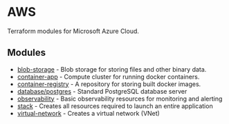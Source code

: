 # AWS

Terraform modules for Microsoft Azure Cloud.

## Modules

- [blob-storage](blob-storage/README.md) - Blob storage for storing files and other binary data.
- [container-app](container-app/README.md) - Compute cluster for running docker containers.
- [container-registry](container-registry/README.md) - A repository for storing built docker images.
- [database/postgres](database/postgres/README.md) - Standard PostgreSQL database server
- [observability](observability/README.md) - Basic observability resources for monitoring and alerting
- [stack](stack/README.md) - Creates all resources required to launch an entire application
- [virtual-network](virtual-network/README.md) - Creates a virtual network (VNet)
